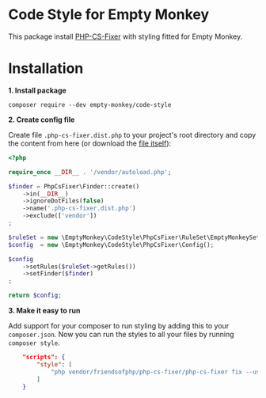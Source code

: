 # Code Style for Empty Monkey

This package install [PHP-CS-Fixer](https://github.com/FriendsOfPHP/PHP-CS-Fixer) with styling fitted for Empty Monkey.

# Installation

**1. Install package**

`composer require --dev empty-monkey/code-style`

**2. Create config file**

Create file `.php-cs-fixer.dist.php` to your project's root directory and copy the content from here (or download the [file itself](./.php-cs-fixer.dist.php)):

```php
<?php

require_once __DIR__ . '/vendor/autoload.php';

$finder = PhpCsFixer\Finder::create()
    ->in(__DIR__)
    ->ignoreDotFiles(false)
    ->name('.php-cs-fixer.dist.php')
    ->exclude(['vendor'])
;

$ruleSet = new \EmptyMonkey\CodeStyle\PhpCsFixer\RuleSet\EmptyMonkeySet();
$config  = new \EmptyMonkey\CodeStyle\PhpCsFixer\Config();

$config
    ->setRules($ruleSet->getRules())
    ->setFinder($finder)
;

return $config;
```

**3. Make it easy to run**

Add support for your composer to run styling by adding this to your `composer.json`. Now you can run the styles to all your files by running `composer style`.

```json
    "scripts": {
        "style": [
            "php vendor/friendsofphp/php-cs-fixer/php-cs-fixer fix --using-cache=no --config=.php-cs-fixer.dist.php -v"
        ]
    }
```
